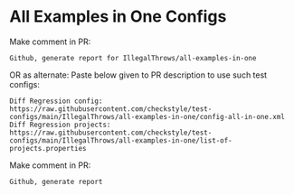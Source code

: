 # All Examples in One Configs
Make comment in PR:
```
Github, generate report for IllegalThrows/all-examples-in-one
```
OR as alternate:
Paste below given to PR description to use such test configs:
```
Diff Regression config: https://raw.githubusercontent.com/checkstyle/test-configs/main/IllegalThrows/all-examples-in-one/config-all-in-one.xml
Diff Regression projects: https://raw.githubusercontent.com/checkstyle/test-configs/main/IllegalThrows/all-examples-in-one/list-of-projects.properties
```
Make comment in PR:
```
Github, generate report
```

